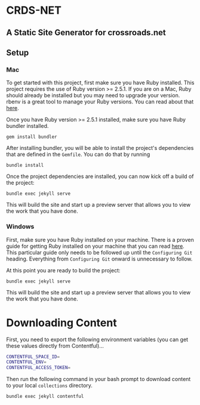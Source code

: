# CRDS-NET
## A Static Site Generator for crossroads.net

## Setup

### Mac
To get started with this project, first make sure you have Ruby installed. This
project requires the use of Ruby version >= 2.5.1. If you are on a Mac, Ruby should
already be installed but you may need to upgrade your version. rbenv is a great tool
to manage your Ruby versions. You can read about that
[here](https://github.com/rbenv/rbenv#installation).

Once you have Ruby version >= 2.5.1 installed, make sure you have Ruby bundler
installed.

`gem install bundler`

After installing bundler, you will be able to install the project's dependencies that
are defined in the `Gemfile`. You can do that by running

`bundle install`

Once the project dependencies are installed, you can now kick off a build of the
project:

`bundle exec jekyll serve`

This will build the site and start up a preview server that allows you to view the
work that you have done.

### Windows
First, make sure you have Ruby installed on your machine. There is a proven guide
for getting Ruby installed on your machine that you can read
[here](https://gorails.com/setup/windows/10#ruby). This particular
guide only needs to be followed up until the `Configuring Git` heading. Everything
from `Configuring Git` onward is unnecessary to follow.

At this point you are ready to build the project:

`bundle exec jekyll serve`

This will build the site and start up a preview server that allows you to view the
work that you have done.

# Downloading Content

First, you need to export the following environment variables (you can get these
values directly from Contentful)...

```bash
CONTENTFUL_SPACE_ID=
CONTENTFUL_ENV=
CONTENTFUL_ACCESS_TOKEN=
```

Then run the following command in your bash prompt to download content to your local
`collections` directory.

```bash
bundle exec jekyll contentful
```